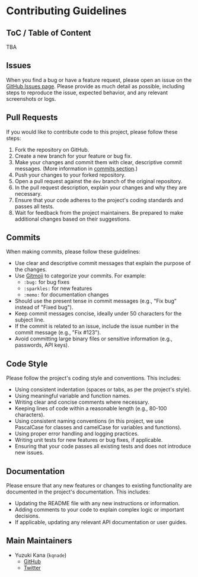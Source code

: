 # Contributing Guidelines

## ToC / Table of Content

TBA

## Issues

When you find a bug or have a feature request, please open an issue on the [GitHub Issues page](https://github.com/kqnade/vrc-auto-exif/issues).
Please provide as much detail as possible, including steps to reproduce the issue, expected behavior, and any relevant screenshots or logs.

## Pull Requests

If you would like to contribute code to this project, please follow these steps:
1. Fork the repository on GitHub.
2. Create a new branch for your feature or bug fix.
3. Make your changes and commit them with clear, descriptive commit messages. (More information in [commits section](#commits).)
4. Push your changes to your forked repository.
5. Open a pull request against the `dev` branch of the original repository.
6. In the pull request description, explain your changes and why they are necessary.
7. Ensure that your code adheres to the project's coding standards and passes all tests.
8. Wait for feedback from the project maintainers. Be prepared to make additional changes based on their suggestions.

## Commits

When making commits, please follow these guidelines:
- Use clear and descriptive commit messages that explain the purpose of the changes.
- Use [Gitmoji](https://gitmoji.dev/) to categorize your commits. For example:
  - `:bug:` for bug fixes
  - `:sparkles:` for new features
  - `:memo:` for documentation changes
- Should use the present tense in commit messages (e.g., "Fix bug" instead of "Fixed bug").
- Keep commit messages concise, ideally under 50 characters for the subject line.
- If the commit is related to an issue, include the issue number in the commit message (e.g., "Fix #123").
- Avoid committing large binary files or sensitive information (e.g., passwords, API keys).

## Code Style

Please follow the project's coding style and conventions. This includes:
- Using consistent indentation (spaces or tabs, as per the project's style).
- Using meaningful variable and function names.
- Writing clear and concise comments where necessary.
- Keeping lines of code within a reasonable length (e.g., 80-100 characters).
- Using consistent naming conventions (in this project, we use PascalCase for classes and camelCase for variables and functions).
- Using proper error handling and logging practices.
- Writing unit tests for new features or bug fixes, if applicable.
- Ensuring that your code passes all existing tests and does not introduce new issues.

## Documentation

Please ensure that any new features or changes to existing functionality are documented in the project's documentation. This includes:
- Updating the README file with any new instructions or information.
- Adding comments to your code to explain complex logic or important decisions.
- If applicable, updating any relevant API documentation or user guides.

## Main Maintainers

- Yuzuki Kana (`kqnade`)
  - [GitHub](https://github.com/kqnade)
  - [Twitter](https://twitter.com/k4na_de)